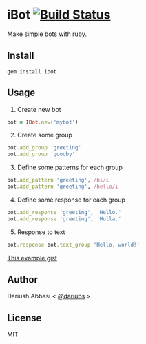 iBot [![Build Status](https://travis-ci.org/dariubs/iBot.svg?branch=master)](https://travis-ci.org/dariubs/iBot)
====

Make simple bots with ruby.

Install
-------
```
gem install ibot
```

Usage
-----
1. Create new bot

```ruby
bot = IBot.new('mybot')
```

2. Create some group

```ruby
bot.add_group 'greeting'
bot.add_group 'goodby'
```

3. Define some patterns for each group

```ruby
bot.add_pattern 'greeting', /hi/i
bot.add_pattern 'greeting', /hello/i
```

4. Define some response for each group

```ruby
bot.add_response 'greeting', 'Hello.'
bot.add_response 'greeting', 'Holla.'
```

5. Response to text

```ruby
bot.response bot.text_group 'Hello, world!'
```

[This example gist](https://gist.github.com/dariubs/a2c4d5cb3e41c332a954b53b6de75fbc)

Author
------
Dariush Abbasi < [@dariubs](https://github.com/dariubs) >

License
-------
MIT
